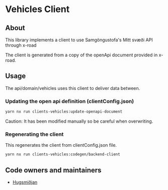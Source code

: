 # Vehicles Client

## About

This library implements a client to use Samgöngustofa's Mitt svæði API through x-road

The client is generated from a copy of the openApi document provided in x-road.

## Usage

The api/domain/vehicles uses this client to deliver data between.

### Updating the open api definition (clientConfig.json)

```sh
yarn nx run clients-vehicles:update-openapi-document
```

Caution:
It has been modified manually so be careful when overwriting.

### Regenerating the client

This regenerates the client from clientConfig.json file.

```sh
yarn nx run clients-vehicles:codegen/backend-client
```

## Code owners and maintainers

- [Hugsmiðjan](https://github.com/orgs/island-is/teams/hugsmidjan)
